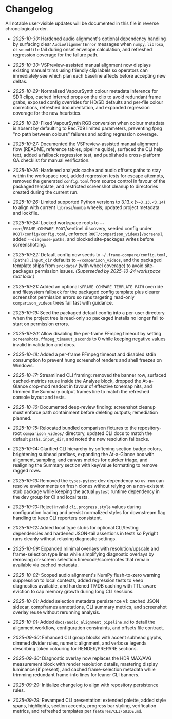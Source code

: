 # Changelog

All notable user-visible updates will be documented in this file in reverse chronological order.

- *2025-10-30:* Hardened audio alignment's optional dependency handling by surfacing clear `AudioAlignmentError` messages when
  `numpy`, `librosa`, or `soundfile` fail during onset envelope calculation, and refreshed regression coverage for the failure
  path.
- *2025-10-30:* VSPreview-assisted manual alignment now displays existing manual trims using friendly clip labels so operators
  can immediately see which plan each baseline affects before accepting new deltas.
- *2025-10-29:* Normalised VapourSynth colour metadata inference for SDR clips, cached inferred props on the
  clip to avoid redundant frame grabs, exposed config overrides for HD/SD defaults and per-file colour
  corrections, refreshed documentation, and expanded regression coverage for the new heuristics.
- *2025-10-28:* Fixed VapourSynth RGB conversion when colour metadata is absent by defaulting to Rec.709
  limited parameters, preventing fpng "no path between colours" failures and adding regression coverage.
- *2025-10-27:* Documented the VSPreview-assisted manual alignment flow (README, reference tables, pipeline guide), surfaced the
  CLI help text, added a fallback regression test, and published a cross-platform QA checklist for manual verification.
- *2025-10-26:* Hardened analysis cache and audio offsets paths to stay within the workspace root, added regression tests for escape attempts, removed the generated `config.toml` from source control in favour of the packaged template, and restricted screenshot cleanup to directories created during the current run.
- *2025-10-26:* Limited supported Python versions to 3.13.x (`>=3.13,<3.14`) to align with current `librosa`/`numba` wheels; updated project metadata and lockfile.
- *2025-10-24:* Locked workspace roots to `--root`/`FRAME_COMPARE_ROOT`/sentinel discovery, seeded config under `ROOT/config/config.toml`, enforced `ROOT/comparison_videos[/screens]`, added `--diagnose-paths`, and blocked site-packages writes before screenshotting.
- *2025-10-22:* Default config now seeds to `~/.frame-compare/config.toml`, `[paths].input_dir` defaults to `~/comparison_videos`, and the packaged template ships from `src/data/` (with wheel coverage) to avoid site-packages permission issues. *(Superseded by 2025-10-24 workspace root lock.)*
- *2025-10-21:* Added an optional `$FRAME_COMPARE_TEMPLATE_PATH` override and filesystem fallback for the packaged config template plus clearer screenshot permission errors so runs targeting read-only `comparison_videos` trees fail fast with guidance.
- *2025-10-19:* Seed the packaged default config into a per-user directory when the project tree is read-only so packaged installs no longer fail to start on permission errors.
- *2025-10-20:* Allow disabling the per-frame FFmpeg timeout by setting `screenshots.ffmpeg_timeout_seconds` to 0 while keeping negative values invalid in validation and docs.
- *2025-10-18:* Added a per-frame FFmpeg timeout and disabled stdin consumption to prevent hung screenshot renders and shell freezes on Windows.
- *2025-10-17:* Streamlined CLI framing: removed the banner row, surfaced cached-metrics reuse inside the Analyze block, dropped the At-a-Glance crop-mod readout in favour of effective tonemap nits, and trimmed the Summary output frames line to match the refreshed console layout and tests.
- *2025-10-16:* Documented deep-review finding: screenshot cleanup must enforce path containment before deleting outputs; remediation planned.

- *2025-10-15:* Relocated bundled comparison fixtures to the repository-root `comparison_videos/` directory, updated CLI docs to match the default `paths.input_dir`, and noted the new resolution fallbacks.
- *2025-10-14:* Clarified CLI hierarchy by softening section badge colors, brightening subhead prefixes, expanding the At-a-Glance box with alignment, sampling, and canvas metrics for quicker triage, and realigning the Summary section with key/value formatting to remove ragged rows.
- *2025-10-13:* Removed the `types-pytest` dev dependency so `uv run` can resolve environments on fresh clones without relying on a non-existent stub package while keeping the actual `pytest` runtime dependency in the dev group for CI and local tests.
- *2025-10-10:* Reject invalid `cli.progress.style` values during configuration loading and persist normalized styles for downstream flag handling to keep CLI reporters consistent.
- *2025-10-12:* Added local type stubs for optional CLI/testing dependencies and hardened JSON-tail assertions in tests so Pyright runs cleanly without relaxing diagnostic settings.
- *2025-10-09:* Expanded minimal overlays with resolution/upscale and frame-selection type lines while simplifying diagnostic overlays by removing on-screen selection timecode/score/notes that remain available via cached metadata.
- *2025-10-02:* Scoped audio alignment's NumPy flush-to-zero warning suppression to local contexts, added regression tests to keep diagnostics available, and hardened TMDB caching with TTL-aware eviction to cap memory growth during long CLI sessions.
- *2025-10-01:* Added selection metadata persistence v1: cached JSON sidecar, compframes annotations, CLI summary metrics, and screenshot overlay reuse without rerunning analysis.
- *2025-10-01:* Added `docs/audio_alignment_pipeline.md` to detail the alignment workflow, configuration constraints, and offsets file contract.
- *2025-09-30:* Enhanced CLI group blocks with accent subhead glyphs, dimmed divider rules, numeric alignment, and verbose legends describing token colouring for RENDER/PREPARE sections.
- *2025-09-30:* Diagnostic overlay now replaces the HDR MAX/AVG measurement block with render resolution details, mastering display luminance (if present), and cached frame-selection metadata while trimming redundant frame-info lines for leaner CLI banners.
- *2025-09-29:* Initialize changelog to align with repository persistence rules.
- *2025-09-29:* Revamped CLI presentation: extended palette, added style spans, highlights, section accents, progress bar styling, verification metrics, and refreshed templates per `features/CLI/GUIDE.md`.

